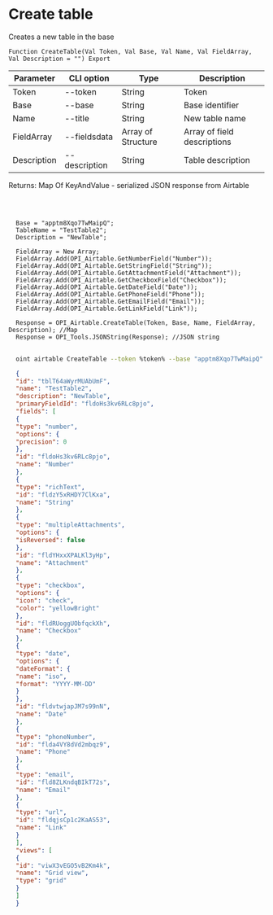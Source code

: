 ﻿---
sidebar_position: 1
---

# Create table
 Creates a new table in the base



`Function CreateTable(Val Token, Val Base, Val Name, Val FieldArray, Val Description = "") Export`

  | Parameter | CLI option | Type | Description |
  |-|-|-|-|
  | Token | --token | String | Token |
  | Base | --base | String | Base identifier |
  | Name | --title | String | New table name |
  | FieldArray | --fieldsdata | Array of Structure | Array of field descriptions |
  | Description | --description | String | Table description |

  
  Returns:  Map Of KeyAndValue - serialized JSON response from Airtable

<br/>




```bsl title="Code example"
  
  Base = "apptm8Xqo7TwMaipQ";
  TableName = "TestTable2";
  Description = "NewTable";
  
  FieldArray = New Array;
  FieldArray.Add(OPI_Airtable.GetNumberField("Number"));
  FieldArray.Add(OPI_Airtable.GetStringField("String"));
  FieldArray.Add(OPI_Airtable.GetAttachmentField("Attachment"));
  FieldArray.Add(OPI_Airtable.GetCheckboxField("Checkbox"));
  FieldArray.Add(OPI_Airtable.GetDateField("Date"));
  FieldArray.Add(OPI_Airtable.GetPhoneField("Phone"));
  FieldArray.Add(OPI_Airtable.GetEmailField("Email"));
  FieldArray.Add(OPI_Airtable.GetLinkField("Link"));
  
  Response = OPI_Airtable.CreateTable(Token, Base, Name, FieldArray, Description); //Map
  Response = OPI_Tools.JSONString(Response); //JSON string
```



```sh title="CLI command example"
    
  oint airtable CreateTable --token %token% --base "apptm8Xqo7TwMaipQ" --title %title% --fieldsdata %fieldsdata% --description %description%

```

```json title="Result"
  {
  "id": "tblT64aWyrMUAbUmF",
  "name": "TestTable2",
  "description": "NewTable",
  "primaryFieldId": "fldoHs3kv6RLc8pjo",
  "fields": [
  {
  "type": "number",
  "options": {
  "precision": 0
  },
  "id": "fldoHs3kv6RLc8pjo",
  "name": "Number"
  },
  {
  "type": "richText",
  "id": "fldzY5xRHDY7ClKxa",
  "name": "String"
  },
  {
  "type": "multipleAttachments",
  "options": {
  "isReversed": false
  },
  "id": "fldYHxxXPALKl3yHp",
  "name": "Attachment"
  },
  {
  "type": "checkbox",
  "options": {
  "icon": "check",
  "color": "yellowBright"
  },
  "id": "fldRUoggUObfqckXh",
  "name": "Checkbox"
  },
  {
  "type": "date",
  "options": {
  "dateFormat": {
  "name": "iso",
  "format": "YYYY-MM-DD"
  }
  },
  "id": "fldvtwjapJM7s99nN",
  "name": "Date"
  },
  {
  "type": "phoneNumber",
  "id": "flda4VY8dVd2mbqz9",
  "name": "Phone"
  },
  {
  "type": "email",
  "id": "fld8ZLKndqBIkT72s",
  "name": "Email"
  },
  {
  "type": "url",
  "id": "fldqjsCp1c2KaAS53",
  "name": "Link"
  }
  ],
  "views": [
  {
  "id": "viwX3vEGO5vB2Km4k",
  "name": "Grid view",
  "type": "grid"
  }
  ]
  }

```
